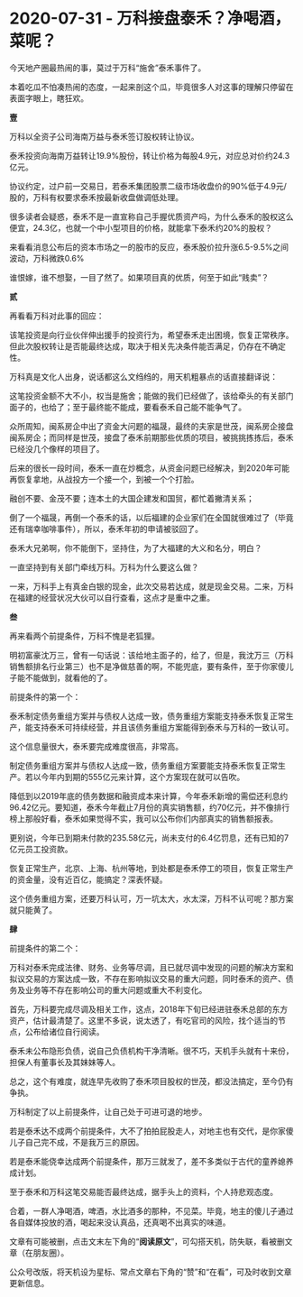 # 2020-07-31 - 万科接盘泰禾？净喝酒，菜呢？

今天地产圈最热闹的事，莫过于万科“施舍”泰禾事件了。

本着吃瓜不怕凑热闹的态度，一起来剖这个瓜，毕竟很多人对这事的理解只停留在表面字眼上，瞎狂欢。

**壹**

万科以全资子公司海南万益与泰禾签订股权转让协议。

泰禾投资向海南万益转让19.9%股份，转让价格为每股4.9元，对应总对价约24.3亿元。

协议约定，过户前一交易日，若泰禾集团股票二级市场收盘价的90%低于4.9元/股的，万科有权要求泰禾按最新收盘做调低处理。

很多读者会疑惑，泰禾不是一直宣称自己手握优质资产吗，为什么泰禾的股权这么便宜，24.3亿，也就一个中小型项目的价格，就能拿下泰禾约20%的股权？

来看看消息公布后的资本市场之一的股市的反应，泰禾股价拉升涨6.5-9.5%之间波动，万科微跌0.6%

谁恨嫁，谁不想娶，一目了然了。如果项目真的优质，何至于如此“贱卖”？

**贰**

再看看万科对此事的回应：

该笔投资是向行业伙伴伸出援手的投资行为，希望泰禾走出困境，恢复正常秩序。但此次股权转让是否能最终达成，取决于相关先决条件能否满足，仍存在不确定性。

万科真是文化人出身，说话都这么文绉绉的，用天机粗暴点的话直接翻译说：

这笔投资金额不大不小，权当是施舍；能做的我们已经做了，该给牵头的有关部门面子的，也给了；至于最终能不能成，要看泰禾自己能不能争气了。

众所周知，闽系房企中出了资金大问题的福晟，最终的夫家是世茂，闽系房企接盘闽系房企；而同样是世茂，接盘了泰禾前期那些优质的项目，被挑挑拣拣后，泰禾已经没几个像样的项目了。

后来的很长一段时间，泰禾一直在炒概念，从资金问题已经解决，到2020年可能再恢复拿地，从战投方一个接一个，到被一个个打脸。

融创不要、金茂不要；连本土的大国企建发和国贸，都忙着撇清关系；

倒了一个福晟，再倒一个泰禾的话，以后福建的企业家们在全国就很难过了（毕竟还有瑞幸咖啡事件），所以，泰禾年初的申请被驳回了。

泰禾大兄弟啊，你不能倒下，坚持住，为了大福建的大义和名分，明白？

一直坚持到有关部门牵线万科。万科为什么要这么做？

一来，万科手上有真金白银的现金，此次交易若达成，就是现金交易。二来，万科在福建的经营状况大伙可以自行查看，这点才是重中之重。

**叁**

再来看两个前提条件，万科不愧是老狐狸。

明初富豪沈万三，曾有一句话说：该给地主面子的，给了，但是，我沈万三（万科销售额排名行业第三）也不是净做慈善的啊，不能兜底，要有条件，至于你家傻儿子能不能做到，就看他的了。

前提条件的第一个：

泰禾制定债务重组方案并与债权人达成一致，债务重组方案能支持泰禾恢复正常生产，能支持泰禾可持续经营，并且该债务重组方案能得到泰禾与万科的一致认可。

这个信息量很大，泰禾要完成难度很高，非常高。

制定债务重组方案并与债权人达成一致，债务重组方案要能支持泰禾恢复正常生产。若以今年内到期的555亿元来计算，这个方案现在就可以告吹。

降低到以2019年底的债务数据和融资成本来计算，今年泰禾新增的需偿还利息约96.42亿元。要知道，泰禾今年截止7月份的真实销售额，约70亿元，并不像排行榜上那般好看，泰禾如果觉得不实，我可以公布你们内部真实的销售额报表。

更别说，今年已到期未付款的235.58亿元，尚未支付的6.4亿罚息，还有已知的7亿元员工投资款。

恢复正常生产，北京、上海、杭州等地，到处都是泰禾停工的项目，恢复正常生产的资金量，没有近百亿，能搞定？深表怀疑。

这个债务重组方案，还要万科认可，万一坑太大，水太深，万科不认可呢？那方案就只能黄了。

**肆**

前提条件的第二个：

万科对泰禾完成法律、财务、业务等尽调，且已就尽调中发现的问题的解决方案和拟议交易的方案达成一致，不存在影响拟议交易的重大问题，同时泰禾的资产、债务及业务等不存在影响公司的重大问题或重大不利变化。

首先，万科要完成尽调及相关工作，这点，2018年下旬已经进驻泰禾总部的东方资产，估计最清楚了。这里不多说，说太透了，有吃官司的风险，找个适当的节点，公布给诸位自行阅读。

泰禾未公布隐形负债，说自己负债机构干净清晰。很不巧，天机手头就有十来份，担保人有董事长及其妹妹等人。

总之，这个有难度，就连早先收购了泰禾项目股权的世茂，都没法搞定，至今仍有争执。

万科制定了以上前提条件，让自己处于可进可退的地步。

若是泰禾达不成两个前提条件，大不了拍拍屁股走人，对地主也有交代，是你家傻儿子自己完不成，不是我万三的原因。

若是泰禾能侥幸达成两个前提条件，那万三就发了，差不多类似于古代的童养媳养成计划。

至于泰禾和万科这笔交易能否最终达成，据手头上的资料，个人持悲观态度。

合着，一群人净喝酒，啤酒，水比酒多的那种，不见菜。毕竟，地主的傻儿子通过各自媒体投放的酒，喝起来没认真品，还真喝不出真实的味道。

文章有可能被删，点击文末左下角的“**阅读原文**”，可勾搭天机，防失联，看被删文章（在朋友圈）。

公众号改版，将天机设为星标、常点文章右下角的“赞”和“在看”，可及时收到文章更新信息。

